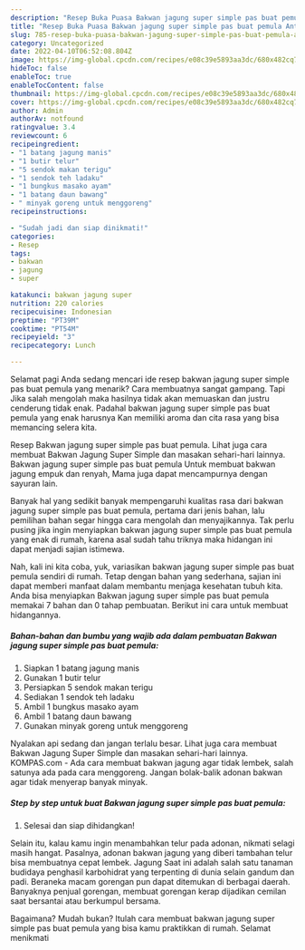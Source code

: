```yaml
---
description: "Resep Buka Puasa Bakwan jagung super simple pas buat pemula Anti Gagal"
title: "Resep Buka Puasa Bakwan jagung super simple pas buat pemula Anti Gagal"
slug: 785-resep-buka-puasa-bakwan-jagung-super-simple-pas-buat-pemula-anti-gagal
category: Uncategorized
date: 2022-04-10T06:52:08.804Z
image: https://img-global.cpcdn.com/recipes/e08c39e5893aa3dc/680x482cq70/bakwan-jagung-super-simple-pas-buat-pemula-foto-resep-utama.jpg
hideToc: false
enableToc: true
enableTocContent: false
thumbnail: https://img-global.cpcdn.com/recipes/e08c39e5893aa3dc/680x482cq70/bakwan-jagung-super-simple-pas-buat-pemula-foto-resep-utama.jpg
cover: https://img-global.cpcdn.com/recipes/e08c39e5893aa3dc/680x482cq70/bakwan-jagung-super-simple-pas-buat-pemula-foto-resep-utama.jpg
author: Admin
authorAv: notfound
ratingvalue: 3.4
reviewcount: 6
recipeingredient:
- "1 batang jagung manis"
- "1 butir telur"
- "5 sendok makan terigu"
- "1 sendok teh ladaku"
- "1 bungkus masako ayam"
- "1 batang daun bawang"
- " minyak goreng untuk menggoreng"
recipeinstructions:

- "Sudah jadi dan siap dinikmati!"
categories:
- Resep
tags:
- bakwan
- jagung
- super

katakunci: bakwan jagung super 
nutrition: 220 calories
recipecuisine: Indonesian
preptime: "PT39M"
cooktime: "PT54M"
recipeyield: "3"
recipecategory: Lunch

---
```



Selamat pagi Anda sedang mencari ide resep bakwan jagung super simple pas buat pemula yang menarik? Cara membuatnya sangat gampang. Tapi Jika salah mengolah maka hasilnya tidak akan memuaskan dan justru cenderung tidak enak. Padahal bakwan jagung super simple pas buat pemula yang enak harusnya Kan memiliki aroma dan cita rasa yang bisa memancing selera kita.


Resep Bakwan jagung super simple pas buat pemula. Lihat juga cara membuat Bakwan Jagung Super Simple dan masakan sehari-hari lainnya. Bakwan jagung super simple pas buat pemula Untuk membuat bakwan jagung empuk dan renyah, Mama juga dapat mencampurnya dengan sayuran lain.

Banyak hal yang sedikit banyak mempengaruhi kualitas rasa dari bakwan jagung super simple pas buat pemula, pertama dari jenis bahan, lalu pemilihan bahan segar hingga cara mengolah dan menyajikannya. Tak perlu pusing jika ingin menyiapkan bakwan jagung super simple pas buat pemula yang enak di rumah, karena asal sudah tahu triknya maka hidangan ini dapat menjadi sajian istimewa.


Nah, kali ini kita coba, yuk, variasikan bakwan jagung super simple pas buat pemula sendiri di rumah. Tetap dengan bahan yang sederhana, sajian ini dapat memberi manfaat dalam membantu menjaga kesehatan tubuh kita. Anda bisa menyiapkan Bakwan jagung super simple pas buat pemula memakai 7 bahan dan 0 tahap pembuatan. Berikut ini cara untuk membuat hidangannya.

<!--inarticleads1-->

##### Bahan-bahan dan bumbu yang wajib ada dalam pembuatan Bakwan jagung super simple pas buat pemula:

1. Siapkan 1 batang jagung manis
1. Gunakan 1 butir telur
1. Persiapkan 5 sendok makan terigu
1. Sediakan 1 sendok teh ladaku
1. Ambil 1 bungkus masako ayam
1. Ambil 1 batang daun bawang
1. Gunakan  minyak goreng untuk menggoreng


Nyalakan api sedang dan jangan terlalu besar. Lihat juga cara membuat Bakwan Jagung Super Simple dan masakan sehari-hari lainnya. KOMPAS.com - Ada cara membuat bakwan jagung agar tidak lembek, salah satunya ada pada cara menggoreng. Jangan bolak-balik adonan bakwan agar tidak menyerap banyak minyak. 

<!--inarticleads2-->

##### Step by step untuk buat Bakwan jagung super simple pas buat pemula:


1. Selesai dan siap dihidangkan!

Selain itu, kalau kamu ingin menambahkan telur pada adonan, nikmati selagi masih hangat. Pasalnya, adonan bakwan jagung yang diberi tambahan telur bisa membuatnya cepat lembek. Jagung Saat ini adalah salah satu tanaman budidaya penghasil karbohidrat yang terpenting di dunia selain gandum dan padi. Beraneka macam gorengan pun dapat ditemukan di berbagai daerah. Banyaknya penjual gorengan, membuat gorengan kerap dijadikan cemilan saat bersantai atau berkumpul bersama. 

Bagaimana? Mudah bukan? Itulah cara membuat bakwan jagung super simple pas buat pemula yang bisa kamu praktikkan di rumah. Selamat menikmati
